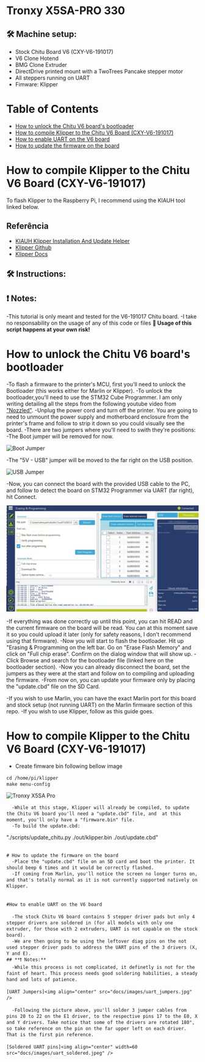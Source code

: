 # Tronxy X5SA-PRO 330

## **🛠️ Machine setup:** 
  - Stock Chitu Board V6 (CXY-V6-191017)
  - V6 Clone Hotend
  - BMG Clone Extruder 
  - DirectDrive printed mount with a TwoTrees Pancake stepper motor
  - All steppers running on UART
  - Fimware: Klipper

# Table of Contents
- [How to unlock the Chitu V6 board's bootloader](#-How-to-unlock-the-Chitu-V6-board's-bootloader)
- [How to compile Klipper to the Chitu V6 Board (CXY-V6-191017)](#How-to-compile-Klipper-to-the-Chitu-V6-Board-(CXY-V6-191017))
- [How to enable UART on the V6 board](#How-to-enable-UART-on-the-V6-board)
- [How to update the firmware on the board](#How-to-update-the-firmware-on-the-board)



# How to compile Klipper to the Chitu V6 Board (CXY-V6-191017)

To flash Klipper to the Raspberry Pi, I recommend using the KIAUH tool linked below.
## Referência

 - [KIAUH Klipper Installation And Update Helper](https://github.com/th33xitus/kiauh)
 - [Klipper Github](https://github.com/Klipper3d/klipper)
 - [Klipper Docs](https://www.klipper3d.org/)




## **🛠️ Instructions:**

## **❗ Notes:**
-This tutorial is only meant and tested for the V6-191017 Chitu board. 
-I take no responsability on the usage of any of this code or files
**📢 Usage of this script happens at your own risk!**

# How to unlock the Chitu V6 board's bootloader
  -To flash a firmware to the printer's MCU, first you'll need to unlock the Bootloader (this works either for Marlin or Klipper).
  -To unlock the bootloader,you'll need to use the STM32 Cube Programmer. I am only writing detailing all the steps from the following youtube video from ["Nozzled"](https://youtu.be/N1FaKO5QziE).
  -Unplug the power cord and turn off the printer. You are going to need to unmount the power supply and motherboard enclosure from the printer's frame and follow to strip it down so you could visually see the board. 
  -There are two jumpers where you'll need to swith they're positions: 
	-The Boot jumper will be removed for now.
<p align="left">
  <img src="../docs/images/boot_jumper" alt="Boot Jumper" title="Boot Jumper">
</p>
	-The "5V - USB" jumper will be moved to the far right on the USB position.
<p align="left">
  <img src="../docs/images/usb_jumper" alt="USB Jumper" title="USB Jumper">
</p> 
  -Now, you can connect the board with the provided USB cable to the PC, and follow to detect the board on STM32 Programmer via UART (far right), hit Connect.
<p align="left">
  <img src="../docs/images/stm32.jpg" alt="STM 32" title="STM 32 Cube">
</p>
  -If everything was done correctly up until this point, you can hit READ and the current firmware on the board will be read. You can at this moment save it so you could upload it later (only for safety reasons, I don't recommend using that firmware). 
  -Now you will start to flash the bootloader. Hit up "Erasing & Programming on the left bar. Go on "Erase Flash Memory" and click on "Full chip erase". Confirm on the dialog window that will show up. 
  -Click Browse and search for the bootloader file (linked here on the bootloader section). 
  -Now you can already disconnect the board, set the jumpers as they were at the start and follow on to compiling and uploading the firmware. 
  -From now on, you can update your firmware only by placing the "update.cbd" file on the SD Card. 

  -If you wish to use Marlin, you can have the exact Marlin port for this board and stock setup (not running UART) on the Marlin firmware section of this repo. 
  -If you wish to use Klipper, follow as this guide goes. 


# How to compile Klipper to the Chitu V6 Board (CXY-V6-191017)
  - Create fimware bin following bellow image
```
cd /home/pi/klipper
make menu-config 
```

<p align="left">
  <img src="../docs/images/tronxyklipper_compile.png"  width=550 alt="Tronxy X5SA Pro" title="Tronxy X5SA Pro">
</p>

```
  -While at this stage, Klipper will already be compiled, to update the Chitu V6 board you'll need a "update.cbd" file, and  at this moment, you'll only have a "firmware.bin" file. 
  -To build the update.cbd:
```
"./scripts/update_chitu.py ./out/klipper.bin ./out/update.cbd"
```

# How to update the firmware on the board
  -Place the "update.cbd" file on an SD card and boot the printer. It should beep 6 times and it would be correctly flashed. 
  -If coming from Marlin, you'll notice the screen no longer turns on, and that's totally normal as it is not currently supported natively on Klipper. 


#How to enable UART on the V6 board

  -The stock Chitu V6 board contains 5 stepper driver pads but only 4 stepper drivers are soldered in (for all models with only one extruder, for those with 2 extruders, UART is not capable on the stock board).
  -We are then going to be using the leftover diag pins on the not used stepper driver pads to address the UART pins of the 3 drivers (X, Y and E).
## **❗ Notes:**
  -While this process is not complicated, it definetly is not for the faint of heart. This process needs good soldering habilities, a steady hand and lots of patience. 

[UART Jumpers]<img align="center" src="docs/images/uart_jumpers.jpg" />

  -Following the picture above, you'll solder 3 jumper cables from pins 20 to 22 on the E1 driver, to the respective pins 17 to the E0, X and Y drivers. Take notice that some of the drivers are rotated 180°, so take reference on the pin on the far upper left on each driver. That is the first pin reference. 

[Soldered UART pins]<img align="center" width=60 src="docs/images/uart_soldered.jpeg" />
